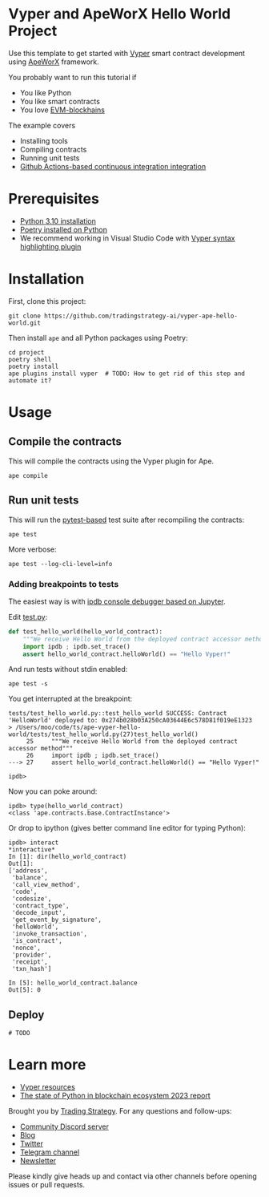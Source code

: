 # Vyper and ApeWorX Hello World Project

Use this template to get started with [Vyper](https://vyperlang.org/) smart contract development using [ApeWorX](https://www.apeworx.io/) framework.

You probably want to run this tutorial if 

- You like Python
- You like smart contracts
- You love [EVM-blockhains](https://tradingstrategy.ai/glossary/evm-compatible)

The example covers

- Installing tools
- Compiling contracts
- Running unit tests
- [Github Actions-based continuous integration integration](./.github/workflows/test.yml)

# Prerequisites

- [Python 3.10 installation](https://python.org)
- [Poetry installed on Python](https://python-poetry.org/docs/#installation)
- We recommend working in Visual Studio Code with [Vyper syntax highlighting plugin](https://marketplace.visualstudio.com/items?itemName=tintinweb.vscode-vyper)

# Installation

First, clone this project:

```shell
git clone https://github.com/tradingstrategy-ai/vyper-ape-hello-world.git
```

Then install `ape` and all Python packages using Poetry:

```shell
cd project
poetry shell
poetry install
ape plugins install vyper  # TODO: How to get rid of this step and automate it?
```

# Usage

## Compile the contracts

This will compile the contracts using the Vyper plugin for Ape.

```shell
ape compile
```

## Run unit tests

This will run the [pytest-based](https://pytest.org) test suite after recompiling the contracts:

```shell
ape test
```

More verbose:

```shell
ape test --log-cli-level=info
```

### Adding breakpoints to tests

The easiest way is with [ipdb console debugger based on Jupyter](https://pypi.org/project/ipdb/).

Edit [test.py](./tests/test.py):

```python
def test_hello_world(hello_world_contract):
    """We receive Hello World from the deployed contract accessor method"""
    import ipdb ; ipdb.set_trace()
    assert hello_world_contract.helloWorld() == "Hello Vyper!"

```

And run tests without stdin enabled:

```shell
ape test -s
```

You get interrupted at the breakpoint:

```text
tests/test_hello_world.py::test_hello_world SUCCESS: Contract 'HelloWorld' deployed to: 0x274b028b03A250cA03644E6c578D81f019eE1323
> /Users/moo/code/ts/ape-vyper-hello-world/tests/test_hello_world.py(27)test_hello_world()
     25     """We receive Hello World from the deployed contract accessor method"""
     26     import ipdb ; ipdb.set_trace()
---> 27     assert hello_world_contract.helloWorld() == "Hello Vyper!"

ipdb> 
```

Now you can poke around:

```
ipdb> type(hello_world_contract)
<class 'ape.contracts.base.ContractInstance'>
```

Or drop to ipython (gives better command line editor for typing Python):

```
ipdb> interact
*interactive*
In [1]: dir(hello_world_contract)
Out[1]: 
['address',
 'balance',
 'call_view_method',
 'code',
 'codesize',
 'contract_type',
 'decode_input',
 'get_event_by_signature',
 'helloWorld',
 'invoke_transaction',
 'is_contract',
 'nonce',
 'provider',
 'receipt',
 'txn_hash']

In [5]: hello_world_contract.balance
Out[5]: 0
```

## Deploy

```
# TODO
```

# Learn more

- [Vyper resources](https://docs.vyperlang.org/en/latest/resources.html)
- [The state of Python in blockchain ecosystem 2023 report](https://tradingstrategy.ai/blog/the-state-of-python-in-blockchain-in-2023)

Brought you by [Trading Strategy](https://tradingstrategy.ai).
For any questions and follow-ups:

- [Community Discord server](https://tradingstrategy.ai/community#discord)
- [Blog](https://tradingstrategy.ai/blog)
- [Twitter](https://twitter.com/TradingProtocol)
- [Telegram channel](https://t.me/trading_protocol)
- [Newsletter](https://tradingstrategy.ai/newsletter)

Please kindly give heads up and contact via other channels before opening issues or pull requests.

